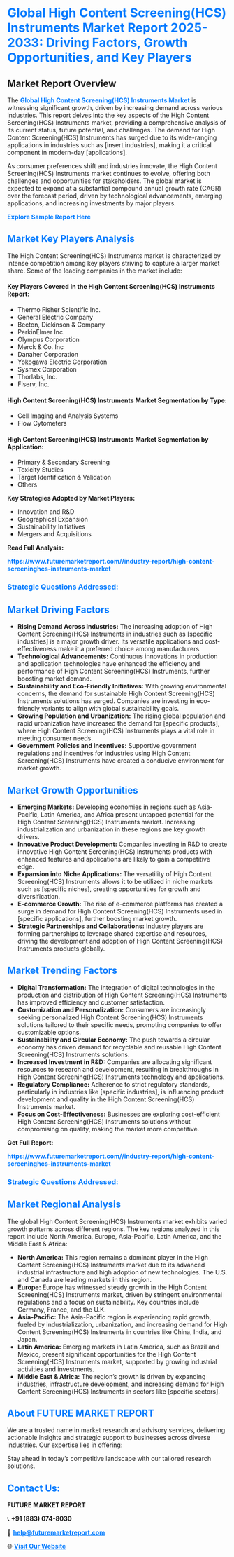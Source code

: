 <h1 style="color: #007BFF;">Global High Content Screening(HCS) Instruments Market Report 2025-2033: Driving Factors, Growth Opportunities, and Key Players</h1>

<section id="overview">
<h2>Market Report Overview</h2>
<p>The <a href="https://www.futuremarketreport.com//industry-report/high-content-screeninghcs-instruments-market" style="color: #007BFF; text-decoration: none;"><strong>Global High Content Screening(HCS) Instruments Market</strong></a> is witnessing significant growth, driven by increasing demand across various industries. This report delves into the key aspects of the High Content Screening(HCS) Instruments market, providing a comprehensive analysis of its current status, future potential, and challenges. The demand for High Content Screening(HCS) Instruments has surged due to its wide-ranging applications in industries such as [insert industries], making it a critical component in modern-day [applications].</p>
<p>As consumer preferences shift and industries innovate, the High Content Screening(HCS) Instruments market continues to evolve, offering both challenges and opportunities for stakeholders. The global market is expected to expand at a substantial compound annual growth rate (CAGR) over the forecast period, driven by technological advancements, emerging applications, and increasing investments by major players.</p>
</section>

<section id="overview">
<p><a href="https://www.futuremarketreport.com//request-sample/reportId=54777" style="color: #007BFF; text-decoration: none;"><strong>Explore Sample Report Here</strong></a></p>
</section>

<section id="key-players">
<h2 style="color: #007BFF;">Market Key Players Analysis</h2>
<p>The High Content Screening(HCS) Instruments market is characterized by intense competition among key players striving to capture a larger market share. Some of the leading companies in the market include:</p>
<h4>Key Players Covered in the High Content Screening(HCS) Instruments Report:</h4>
<ul><li>Thermo Fisher Scientific Inc.</li><li>General Electric Company</li><li>Becton, Dickinson &amp; Company</li><li>PerkinElmer Inc.</li><li>Olympus Corporation</li><li>Merck &amp; Co. Inc</li><li>Danaher Corporation</li><li>Yokogawa Electric Corporation</li><li>Sysmex Corporation</li><li>Thorlabs, Inc.</li><li>Fiserv, Inc.</li></ul>
<h4>High Content Screening(HCS) Instruments Market Segmentation by Type:</h4>
<ul><li>Cell Imaging and Analysis Systems</li><li>Flow Cytometers</li></ul>

<h4>High Content Screening(HCS) Instruments Market Segmentation by Application:</h4>
<ul><li>Primary &amp; Secondary Screening</li><li>Toxicity Studies</li><li>Target Identification &amp; Validation</li><li>Others</li></ul>
<p><strong>Key Strategies Adopted by Market Players:</strong></p>
<ul>
<li>Innovation and R&D</li>
<li>Geographical Expansion</li>
<li>Sustainability Initiatives</li>
<li>Mergers and Acquisitions</li>
</ul>
</section>

<section>
<p><strong>Read Full Analysis: </strong></p><a href="https://www.futuremarketreport.com//industry-report/high-content-screeninghcs-instruments-market" style="color: #007BFF; text-decoration: none;"><strong>https://www.futuremarketreport.com//industry-report/high-content-screeninghcs-instruments-market</strong></a>
<h3 style="color: #007BFF;">Strategic Questions Addressed:</h3>
</section>

<section id="driving-factors">
<h2 style="color: #007BFF;">Market Driving Factors</h2>
<ul>
<li><strong>Rising Demand Across Industries:</strong> The increasing adoption of High Content Screening(HCS) Instruments in industries such as [specific industries] is a major growth driver. Its versatile applications and cost-effectiveness make it a preferred choice among manufacturers.</li>
<li><strong>Technological Advancements:</strong> Continuous innovations in production and application technologies have enhanced the efficiency and performance of High Content Screening(HCS) Instruments, further boosting market demand.</li>
<li><strong>Sustainability and Eco-Friendly Initiatives:</strong> With growing environmental concerns, the demand for sustainable High Content Screening(HCS) Instruments solutions has surged. Companies are investing in eco-friendly variants to align with global sustainability goals.</li>
<li><strong>Growing Population and Urbanization:</strong> The rising global population and rapid urbanization have increased the demand for [specific products], where High Content Screening(HCS) Instruments plays a vital role in meeting consumer needs.</li>
<li><strong>Government Policies and Incentives:</strong> Supportive government regulations and incentives for industries using High Content Screening(HCS) Instruments have created a conducive environment for market growth.</li>
</ul>
</section>

<section id="growth-opportunities">
<h2 style="color: #007BFF;">Market Growth Opportunities</h2>
<ul>
<li><strong>Emerging Markets:</strong> Developing economies in regions such as Asia-Pacific, Latin America, and Africa present untapped potential for the High Content Screening(HCS) Instruments market. Increasing industrialization and urbanization in these regions are key growth drivers.</li>
<li><strong>Innovative Product Development:</strong> Companies investing in R&D to create innovative High Content Screening(HCS) Instruments products with enhanced features and applications are likely to gain a competitive edge.</li>
<li><strong>Expansion into Niche Applications:</strong> The versatility of High Content Screening(HCS) Instruments allows it to be utilized in niche markets such as [specific niches], creating opportunities for growth and diversification.</li>
<li><strong>E-commerce Growth:</strong> The rise of e-commerce platforms has created a surge in demand for High Content Screening(HCS) Instruments used in [specific applications], further boosting market growth.</li>
<li><strong>Strategic Partnerships and Collaborations:</strong> Industry players are forming partnerships to leverage shared expertise and resources, driving the development and adoption of High Content Screening(HCS) Instruments products globally.</li>
</ul>
</section>

<section id="trending-factors">
<h2 style="color: #007BFF;">Market Trending Factors</h2>
<ul>
<li><strong>Digital Transformation:</strong> The integration of digital technologies in the production and distribution of High Content Screening(HCS) Instruments has improved efficiency and customer satisfaction.</li>
<li><strong>Customization and Personalization:</strong> Consumers are increasingly seeking personalized High Content Screening(HCS) Instruments solutions tailored to their specific needs, prompting companies to offer customizable options.</li>
<li><strong>Sustainability and Circular Economy:</strong> The push towards a circular economy has driven demand for recyclable and reusable High Content Screening(HCS) Instruments solutions.</li>
<li><strong>Increased Investment in R&D:</strong> Companies are allocating significant resources to research and development, resulting in breakthroughs in High Content Screening(HCS) Instruments technology and applications.</li>
<li><strong>Regulatory Compliance:</strong> Adherence to strict regulatory standards, particularly in industries like [specific industries], is influencing product development and quality in the High Content Screening(HCS) Instruments market.</li>
<li><strong>Focus on Cost-Effectiveness:</strong> Businesses are exploring cost-efficient High Content Screening(HCS) Instruments solutions without compromising on quality, making the market more competitive.</li>
</ul>
</section>

<section>
<p><strong>Get Full Report: </strong></p><a href="https://www.futuremarketreport.com//industry-report/high-content-screeninghcs-instruments-market" style="color: #007BFF; text-decoration: none;"><strong>https://www.futuremarketreport.com//industry-report/high-content-screeninghcs-instruments-market</strong></a>
<h3 style="color: #007BFF;">Strategic Questions Addressed:</h3>
</section>


<section id="regional-analysis">
<h2 style="color: #007BFF;">Market Regional Analysis</h2>
<p>The global High Content Screening(HCS) Instruments market exhibits varied growth patterns across different regions. The key regions analyzed in this report include North America, Europe, Asia-Pacific, Latin America, and the Middle East & Africa:</p>
<ul>
<li><strong>North America:</strong> This region remains a dominant player in the High Content Screening(HCS) Instruments market due to its advanced industrial infrastructure and high adoption of new technologies. The U.S. and Canada are leading markets in this region.</li>
<li><strong>Europe:</strong> Europe has witnessed steady growth in the High Content Screening(HCS) Instruments market, driven by stringent environmental regulations and a focus on sustainability. Key countries include Germany, France, and the U.K.</li>
<li><strong>Asia-Pacific:</strong> The Asia-Pacific region is experiencing rapid growth, fueled by industrialization, urbanization, and increasing demand for High Content Screening(HCS) Instruments in countries like China, India, and Japan.</li>
<li><strong>Latin America:</strong> Emerging markets in Latin America, such as Brazil and Mexico, present significant opportunities for the High Content Screening(HCS) Instruments market, supported by growing industrial activities and investments.</li>
<li><strong>Middle East & Africa:</strong> The region’s growth is driven by expanding industries, infrastructure development, and increasing demand for High Content Screening(HCS) Instruments in sectors like [specific sectors].</li>
</ul>
</section>

<footer>
<h2 style="color: #007BFF;">About FUTURE MARKET REPORT</h2>
<p>We are a trusted name in market research and advisory services, delivering actionable insights and strategic support to businesses across diverse industries. Our expertise lies in offering:</p>

<p>Stay ahead in today’s competitive landscape with our tailored research solutions.</p>

<h2 style="color: #007BFF;">Contact Us:</h2>
<p><strong>FUTURE MARKET REPORT</strong></p>
<p>📞 <strong>+91 (883) 074-8030</strong></p>
<p>📧 <strong><a href="mailto:help@futuremarketreport.com" style="color: #007BFF;">help@futuremarketreport.com</a></strong></p>
<p>🌐 <strong><a href="https://www.futuremarketreport.com/" style="color: #007BFF;">Visit Our Website</a></strong></p>
</footer>
